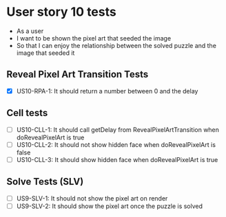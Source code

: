 # User story 10 tests

- As a user
- I want to be shown the pixel art that seeded the image
- So that I can enjoy the relationship between the solved puzzle and the image that seeded it

## Reveal Pixel Art Transition Tests

- [x] US10-RPA-1: It should return a number between 0 and the delay

## Cell tests

- [ ] US10-CLL-1: It should call getDelay from RevealPixelArtTransition when doRevealPixelArt is true
- [ ] US10-CLL-2: It should not show hidden face when doRevealPixelArt is false
- [ ] US10-CLL-3: It should show hidden face when doRevealPixelArt is true

## Solve Tests (SLV)

- [ ] US9-SLV-1: It should not show the pixel art on render
- [ ] US9-SLV-2: It should show the pixel art once the puzzle is solved
